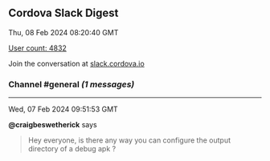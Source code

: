 ## Cordova Slack Digest
Thu, 08 Feb 2024 08:20:40 GMT

[User count: 4832](https://cordova.slack.com/)


Join the conversation at [slack.cordova.io](http://slack.cordova.io/)

### __Channel #general__ _(1 messages)_
---

Wed, 07 Feb 2024 09:51:53 GMT

__@craigbeswetherick__ says 
> Hey everyone, is there any way you can configure the output directory of a debug apk ?
> 
